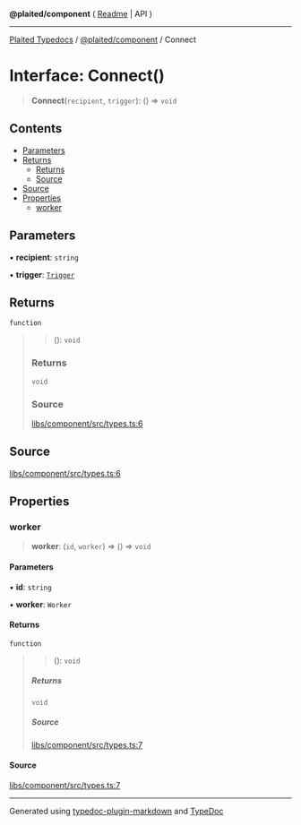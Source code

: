**@plaited/component** ( [Readme](../README.md) \| API )

***

[Plaited Typedocs](../../../modules.md) / [@plaited/component](../modules.md) / Connect

# Interface: Connect()

> **Connect**(`recipient`, `trigger`): () => `void`

## Contents

- [Parameters](Connect.md#parameters)
- [Returns](Connect.md#returns)
  - [Returns](Connect.md#returns-1)
  - [Source](Connect.md#source)
- [Source](Connect.md#source-1)
- [Properties](Connect.md#properties)
  - [worker](Connect.md#worker)

## Parameters

▪ **recipient**: `string`

▪ **trigger**: [`Trigger`](../../behavioral/type-aliases/Trigger.md)

## Returns

`function`

> > (): `void`
>
> ### Returns
>
> `void`
>
> ### Source
>
> [libs/component/src/types.ts:6](https://github.com/plaited/plaited/blob/95d1a1b/libs/component/src/types.ts#L6)
>

## Source

[libs/component/src/types.ts:6](https://github.com/plaited/plaited/blob/95d1a1b/libs/component/src/types.ts#L6)

## Properties

### worker

> **worker**: (`id`, `worker`) => () => `void`

#### Parameters

▪ **id**: `string`

▪ **worker**: `Worker`

#### Returns

`function`

> > (): `void`
>
> ##### Returns
>
> `void`
>
> ##### Source
>
> [libs/component/src/types.ts:7](https://github.com/plaited/plaited/blob/95d1a1b/libs/component/src/types.ts#L7)
>

#### Source

[libs/component/src/types.ts:7](https://github.com/plaited/plaited/blob/95d1a1b/libs/component/src/types.ts#L7)

***

Generated using [typedoc-plugin-markdown](https://www.npmjs.com/package/typedoc-plugin-markdown) and [TypeDoc](https://typedoc.org/)
